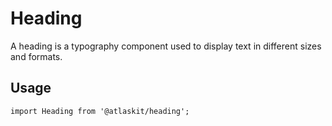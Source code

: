 # Heading

A heading is a typography component used to display text in different sizes and formats.

## Usage

`import Heading from '@atlaskit/heading';`
